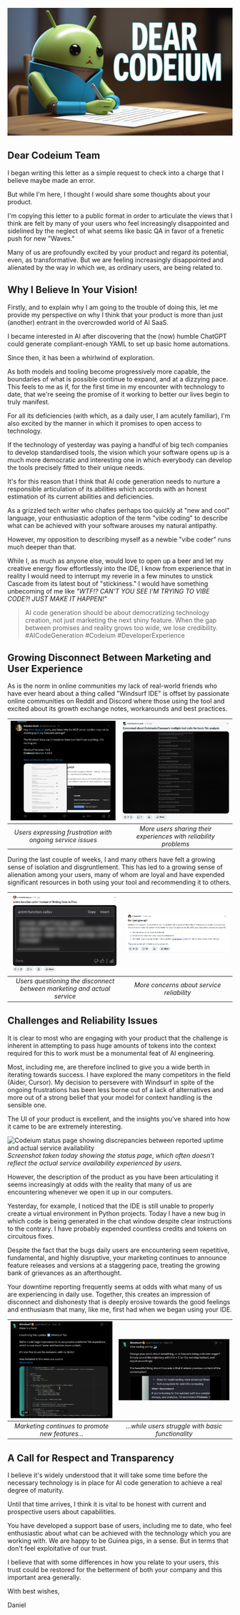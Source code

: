  ![alt text](../images/codeium/banner.png)

## Dear Codeium Team

I began writing this letter as a simple request to check into a charge that I believe maybe made an error.

But while I'm here, I thought I would share some thoughts about your product.

I'm copying this letter to a public format in order to articulate the views that I think are felt by many of your users who feel increasingly disappointed and sidelined by the neglect of what seems like basic QA in favor of a frenetic push for new "Waves."

Many of us are profoundly excited by your product and regard its potential, even, as transformative. But we are feeling increasingly disappointed and alienated by the way in which we, as ordinary users, are being related to.

## Why I Believe In Your Vision!

Firstly, and to explain why I am going to the trouble of doing this, let me provide my perspective on why I think that your product is more than just (another) entrant in the overcrowded world of AI SaaS.

I became interested in AI after discovering that the (now) humble ChatGPT could generate compliant-enough YAML to set up basic home automations.

Since then, it has been a whirlwind of exploration.

As both models and tooling become progressively more capable, the boundaries of what is possible continue to expand, and at a dizzying pace. This feels to me as if, for the first time in my encounter with technology to date, that we're seeing the promise of it working to better our lives begin to truly manifest.

For all its deficiencies (with which, as a daily user, I am acutely familiar), I'm also excited by the manner in which it promises to open access to technology.

If the technology of yesterday was paying a handful of big tech companies to develop standardised tools, the vision which your software opens up is a much more democratic and interesting one in which everybody can develop the tools precisely fitted to their unique needs.

It's for this reason that I think that AI code generation needs to nurture a responsible articulation of its abilities which accords with an honest estimation of its current abilities and deficiencies.

As a grizzled tech writer who chafes perhaps too quickly at "new and cool" language, your enthusiastic adoption of the term "vibe coding" to describe what can be achieved with your software arouses my natural antipathy.

However, my opposition to describing myself as a newbie "vibe coder" runs much deeper than that.

While I, as much as anyone else, would love to open up a beer and let my creative energy flow effortlessly into the IDE, I know from experience that in reality I would need to interrupt my reverie in a few minutes to unstick Cascade from its latest bout of "stickiness." I would have something unbecoming of me like *"WTF!? CAN'T YOU SEE I'M TRYING TO VIBE CODE?! JUST MAKE IT HAPPEN!*"

> AI code generation should be about democratizing technology creation, not just marketing the next shiny feature. When the gap between promises and reality grows too wide, we lose credibility. #AICodeGeneration #Codeium #DeveloperExperience

## Growing Disconnect Between Marketing and User Experience

As is the norm in online communities my lack of real-world friends who have ever heard about a thing called "Windsurf IDE" is offset by passionate online communities on Reddit and Discord where those using the tool and excited about its growth exchange notes, workarounds and best practices.

| ![User expressing frustration with Codeium service issues](../images/codeium/concerns/1.png) | ![Another user sharing their experience with reliability problems](../images/codeium/concerns/2.png) |
|:---:|:---:|
| *Users expressing frustration with ongoing service issues* | *More users sharing their experiences with reliability problems* |

During the last couple of weeks, I and many others have felt a growing sense of isolation and disgruntlement. This has led to a growing sense of alienation among your users, many of whom are loyal and have expended significant resources in both using your tool and recommending it to others.

| ![User questioning the disconnect between marketing and actual service](../images/codeium/concerns/3.png) | ![User expressing concern about service reliability](../images/codeium/concerns/4.png) |
|:---:|:---:|
| *Users questioning the disconnect between marketing and actual service* | *More concerns about service reliability* |

## Challenges and Reliability Issues

It is clear to most who are engaging with your product that the challenge is inherent in attempting to pass huge amounts of tokens into the context required for this to work must be a monumental feat of AI engineering.

Most, including me, are therefore inclined to give you a wide berth in iterating towards success. I have explored the many competitors in the field (Aider, Cursor). My decision to persevere with Windsurf in spite of the ongoing frustrations has been less borne out of a lack of alternatives and more out of a strong belief that your model for context handling is the sensible one.

The UI of your product is excellent, and the insights you've shared into how it came to be are extremely interesting.

![Codeium status page showing discrepancies between reported uptime and actual service availability](../images/codeium/status.png)
*Screenshot taken today showing the status page, which often doesn't reflect the actual service availability experienced by users.*

However, the description of the product as you have been articulating it seems increasingly at odds with the reality that many of us are encountering whenever we open it up in our computers.

Yesterday, for example, I noticed that the IDE is still unable to properly create a virtual environment in Python projects. Today I have a new bug in which code is being generated in the chat window despite clear instructions to the contrary. I have probably expended countless credits and tokens on circuitous fixes.

Despite the fact that the bugs daily users are encountering seem repetitive, fundamental, and highly disruptive, your marketing continues to announce feature releases and versions at a staggering pace, treating the growing bank of grievances as an afterthought.

Your downtime reporting frequently seems at odds with what many of us are experiencing in daily use. Together, this creates an impression of disconnect and dishonesty that is deeply erosive towards the good feelings and enthusiasm that many, like me, first had when we began using your IDE.

| ![Codeium marketing promoting new features while users face basic issues](../images/codeium/promotion/1.png) | ![More Codeium marketing about advanced features](../images/codeium/promotion/2.png) |
|:---:|:---:|
| *Marketing continues to promote new features...* | *...while users struggle with basic functionality* |

## A Call for Respect and Transparency

I believe it's widely understood that it will take some time before the necessary technology is in place for AI code generation to achieve a real degree of maturity.

Until that time arrives, I think it is vital to be honest with current and prospective users about capabilities.

You have developed a support base of users, including me to date, who feel enthusiastic about what can be achieved with the technology which you are working with. We are happy to be Guinea pigs, in a sense. But in terms that don't feel exploitative of our trust.

I believe that with some differences in how you relate to your users, this trust could be restored for the betterment of both your company and this important area generally.

With best wishes,

Daniel
